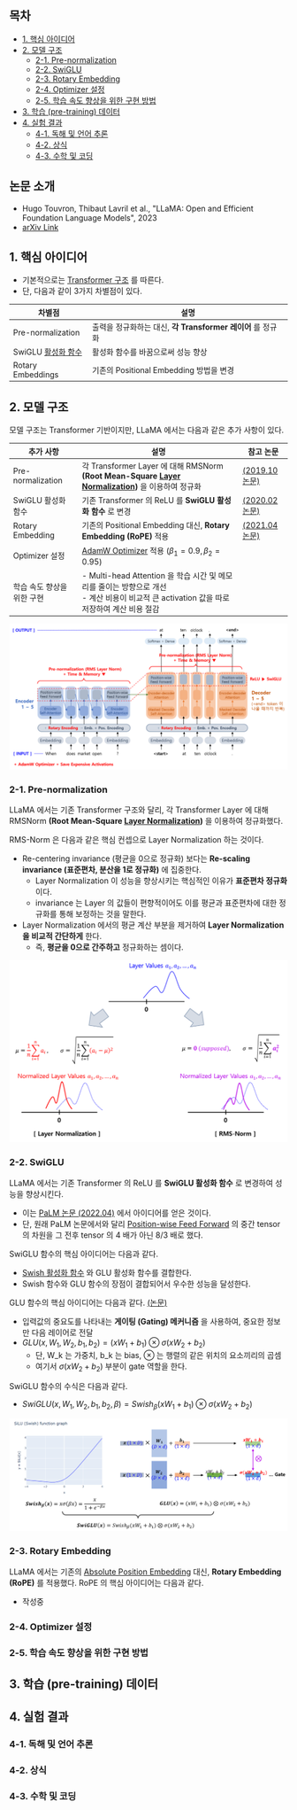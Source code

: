 ## 목차

* [1. 핵심 아이디어](#1-핵심-아이디어)
* [2. 모델 구조](#2-모델-구조)
  * [2-1. Pre-normalization](#2-1-pre-normalization) 
  * [2-2. SwiGLU](#2-2-swiglu)
  * [2-3. Rotary Embedding](#2-3-rotary-embedding)
  * [2-4. Optimizer 설정](#2-4-optimizer-설정)
  * [2-5. 학습 속도 향상을 위한 구현 방법](#2-5-학습-속도-향상을-위한-구현-방법)
* [3. 학습 (pre-training) 데이터](#3-학습-pre-training-데이터)
* [4. 실험 결과](#4-실험-결과)
  * [4-1. 독해 및 언어 추론](#4-1-독해-및-언어-추론)
  * [4-2. 상식](#4-2-상식)
  * [4-3. 수학 및 코딩](#4-3-수학-및-코딩)

## 논문 소개

* Hugo Touvron, Thibaut Lavril et al., "LLaMA: Open and Efficient Foundation Language Models", 2023
* [arXiv Link](https://arxiv.org/pdf/2302.13971)

## 1. 핵심 아이디어

* 기본적으로는 [Transformer 구조](../../Natural%20Language%20Processing/Basics_트랜스포머%20모델.md) 를 따른다.
* 단, 다음과 같이 3가지 차별점이 있다.

| 차별점                                                                          | 설명                                        |
|------------------------------------------------------------------------------|-------------------------------------------|
| Pre-normalization                                                            | 출력을 정규화하는 대신, **각 Transformer 레이어** 를 정규화 |
| SwiGLU [활성화 함수](../../AI%20Basics/Deep%20Learning%20Basics/딥러닝_기초_활성화_함수.md) | 활성화 함수를 바꿈으로써 성능 향상                       |
| Rotary Embeddings                                                            | 기존의 Positional Embedding 방법을 변경           |

## 2. 모델 구조

모델 구조는 Transformer 기반이지만, LLaMA 에서는 다음과 같은 추가 사항이 있다.

| 추가 사항             | 설명                                                                                                                                                                                    | 참고 논문                                            |
|-------------------|---------------------------------------------------------------------------------------------------------------------------------------------------------------------------------------|--------------------------------------------------|
| Pre-normalization | 각 Transformer Layer 에 대해 RMSNorm **(Root Mean-Square [Layer Normalization](../../AI%20Basics/Deep%20Learning%20Basics/딥러닝_기초_Regularization.md#4-2-layer-normalization))** 을 이용하여 정규화 | [(2019.10 논문)](https://arxiv.org/pdf/1910.07467) |
| SwiGLU 활성화 함수     | 기존 Transformer 의 ReLU 를 **SwiGLU 활성화 함수** 로 변경                                                                                                                                        | [(2020.02 논문)](https://arxiv.org/pdf/2002.05202) |
| Rotary Embedding  | 기존의 Positional Embedding 대신, **Rotary Embedding (RoPE)** 적용                                                                                                                           | [(2021.04 논문)](https://arxiv.org/pdf/2104.09864) |
| Optimizer 설정      | [AdamW Optimizer](../../AI%20Basics/Deep%20Learning%20Basics/딥러닝_기초_Optimizer.md#2-3-adamw) 적용 ($\beta_1 = 0.9, \beta_2 = 0.95$)                                                      |                                                  |
| 학습 속도 향상을 위한 구현   | - Multi-head Attention 을 학습 시간 및 메모리를 줄이는 방향으로 개선<br>- 계산 비용이 비교적 큰 activation 값을 따로 저장하여 계산 비용 절감                                                                                    |                                                  |

![image](../images/LLM_LLaMA_1.PNG)

### 2-1. Pre-normalization

LLaMA 에서는 기존 Transformer 구조와 달리, 각 Transformer Layer 에 대해 RMSNorm **(Root Mean-Square [Layer Normalization](../../AI%20Basics/Deep%20Learning%20Basics/딥러닝_기초_Regularization.md#4-2-layer-normalization))** 을 이용하여 정규화했다.

RMS-Norm 은 다음과 같은 핵심 컨셉으로 Layer Normalization 하는 것이다.

* Re-centering invariance (평균을 0으로 정규화) 보다는 **Re-scaling invariance (표준편차, 분산을 1로 정규화)** 에 집중한다.
  * Layer Normalization 이 성능을 향상시키는 핵심적인 이유가 **표준편차 정규화** 이다. 
  * invariance 는 Layer 의 값들이 편향적이어도 이를 평균과 표준편차에 대한 정규화를 통해 보정하는 것을 말한다.
* Layer Normalization 에서의 평균 계산 부분을 제거하여 **Layer Normalization 을 비교적 간단하게** 한다.
  * 즉, **평균을 0으로 간주하고** 정규화하는 셈이다.

![image](../images/LLM_LLaMA_2.PNG)

### 2-2. SwiGLU

LLaMA 에서는 기존 Transformer 의 ReLU 를 **SwiGLU 활성화 함수** 로 변경하여 성능을 향상시킨다.

* 이는 [PaLM 논문 (2022.04)](https://arxiv.org/pdf/2204.02311) 에서 아이디어를 얻은 것이다.
* 단, 원래 PaLM 논문에서와 달리 [Position-wise Feed Forward](../../Natural%20Language%20Processing/Basics_트랜스포머%20모델.md#4-position-wise-feed-forward) 의 중간 tensor 의 차원을 그 전후 tensor 의 4 배가 아닌 8/3 배로 했다.

SwiGLU 함수의 핵심 아이디어는 다음과 같다.

* [Swish 활성화 함수](../../AI%20Basics/Deep%20Learning%20Basics/딥러닝_기초_활성화_함수.md#2-6-silu-swish-함수) 와 GLU 활성화 함수를 결합한다.
* Swish 함수와 GLU 함수의 장점이 결합되어서 우수한 성능을 달성한다.

GLU 함수의 핵심 아이디어는 다음과 같다. [(논문)](https://arxiv.org/pdf/1612.08083)

* 입력값의 중요도를 나타내는 **게이팅 (Gating) 메커니즘** 을 사용하여, 중요한 정보만 다음 레이어로 전달 
* $GLU(x, W_1, W_2, b_1, b_2) = (xW_1 + b_1) ⊗ \sigma(xW_2 + b_2)$
  * 단, W_k 는 가중치, b_k 는 bias, ⊗ 는 행렬의 같은 위치의 요소끼리의 곱셈
  * 여기서 $\sigma(xW_2 + b_2)$ 부분이 gate 역할을 한다.

SwiGLU 함수의 수식은 다음과 같다.

* $SwiGLU(x, W_1, W_2, b_1, b_2, \beta) = Swish_\beta(xW_1 + b_1) ⊗ \sigma(xW_2 + b_2)$

![image](../images/LLM_LLaMA_3.PNG)

### 2-3. Rotary Embedding

LLaMA 에서는 기존의 [Absolute Position Embedding](../../Natural%20Language%20Processing/Basics_트랜스포머%20모델.md#2-포지셔널-인코딩-positional-encoding) 대신, **Rotary Embedding (RoPE)** 를 적용했다. RoPE 의 핵심 아이디어는 다음과 같다.

* 작성중

### 2-4. Optimizer 설정

### 2-5. 학습 속도 향상을 위한 구현 방법

## 3. 학습 (pre-training) 데이터

## 4. 실험 결과

### 4-1. 독해 및 언어 추론

### 4-2. 상식

### 4-3. 수학 및 코딩
